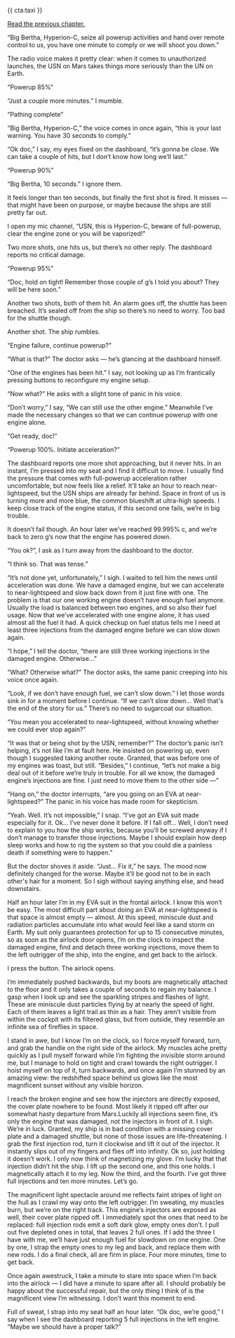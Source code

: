 {{ cta:taxi }}

[Read the previous chapter.](/blog/timeline-taxi-chapter-06)

“Big Bertha, Hyperion-C, seize all powerup activities and hand over remote control to us, you have one minute to comply or we will shoot you down.”

The radio voice makes it pretty clear: when it comes to unauthorized launches, the USN on Mars takes things more seriously than the UN on Earth.

“Powerup 85%”

“Just a couple more minutes.” I mumble.

“Pathing complete”

“Big Bertha, Hyperion-C,” the voice comes in once again, “this is your last warning. You have 30 seconds to comply.”

“Ok doc,” I say, my eyes fixed on the dashboard, “it’s gonna be close. We can take a couple of hits, but I don’t know how long we’ll last.”

“Powerup 90%”

“Big Bertha, 10 seconds.” I ignore them.

It feels longer than ten seconds, but finally the first shot is fired. It misses — that might have been on purpose, or maybe because the ships are still pretty far out.

I open my mic channel, “USN, this is Hyperion-C, beware of full-powerup, clear the engine zone or you will be vaporized!”

Two more shots, one hits us, but there’s no other reply. The dashboard reports no critical damage.

“Powerup 95%”

“Doc, hold on tight! Remember those couple of g’s I told you about? They will be here soon.”

Another two shots, both of them hit. An alarm goes off, the shuttle has been breached. It’s sealed off from the ship so there’s no need to worry. Too bad for the shuttle though.

Another shot. The ship rumbles.

“Engine failure, continue powerup?”

“What is that?” The doctor asks — he’s glancing at the dashboard himself.

“One of the engines has been hit.” I say, not looking up as I’m frantically pressing buttons to reconfigure my engine setup.

“Now what?” He asks with a slight tone of panic in his voice.

“Don’t worry,” I say, “We can still use the other engine.” Meanwhile I’ve made the necessary changes so that we can continue powerup with one engine alone.

“Get ready, doc!”

“Powerup 100%. Initiate acceleration?”

The dashboard reports one more shot approaching, but it never hits. In an instant, I’m pressed into my seat and I find it difficult to move. I usually find the pressure that comes with full-powerup acceleration rather uncomfortable, but now feels like a relief. It’ll take an hour to reach near-lightspeed, but the USN ships are already far behind. Space in front of us is turning more and more blue, the common blueshift at ultra-high speeds. I keep close track of the engine status, if this second one fails, we’re in big trouble.

It doesn’t fail though. An hour later we’ve reached 99.995% c, and we’re back to zero g’s now that the engine has powered down.

“You ok?”, I ask as I turn away from the dashboard to the doctor.

“I think so. That was tense.”

“It’s not done yet, unfortunately,” I sigh. I waited to tell him the news until acceleration was done. We have a damaged engine, but we can accelerate to near-lightspeed and slow back down from it just fine with one. The problem is that our one working engine doesn’t have enough fuel anymore. Usually the load is balanced between two engines, and so also their fuel usage. Now that we’ve accelerated with one engine alone, it has used almost all the fuel it had. A quick checkup on fuel status tells me I need at least three injections from the damaged engine before we can slow down again.

“I hope,” I tell the doctor, “there are still three working injections in the damaged engine. Otherwise…”

“What? Otherwise what?” The doctor asks, the same panic creeping into his voice once again.

“Look, if we don’t have enough fuel, we can’t slow down.” I let those words sink in for a moment before I continue. “If we can’t slow down… Well that's the end of the story for us.” There’s no need to sugarcoat our situation.

“You mean you accelerated to near-lightspeed, without knowing whether we could ever stop again?”

“It was that or being shot by the USN, remember?” The doctor’s panic isn’t helping, it’s not like I’m at fault here. He insisted on powering up, even though I suggested taking another route. Granted, that was before one of my engines was toast, but still. “Besides,” I continue, “let’s not make a big deal out of it before we’re truly in trouble. For all we know, the damaged engine’s injections are fine. I just need to move them to the other side —”

“Hang on,” the doctor interrupts, “are you going on an EVA at near-lightspeed?” The panic in his voice has made room for skepticism.

“Yeah. Well. It’s not impossible,” I snap. “I’ve got an EVA suit made especially for it. Ok… I’ve never done it before. If I fall off… Well, I don’t need to explain to you how the ship works, because you’ll be screwed anyway if I don’t manage to transfer those injections. Maybe I should explain how deep sleep works and how to rig the system so that you could die a painless death if something were to happen.”

But the doctor shoves it aside. “Just… Fix it,” he says. The mood now definitely changed for the worse. Maybe it’ll be good not to be in each other's hair for a moment. So I sigh without saying anything else, and head downstairs.

Half an hour later I’m in my EVA suit in the frontal airlock. I know this won’t be easy. The most difficult part about doing an EVA at near-lightspeed is that space is almost empty — almost. At this speed, miniscule dust and radiation particles accumulate into what would feel like a sand storm on Earth. My suit only guarantees protection for up to 15 consecutive minutes, so as soon as the airlock door opens, I’m on the clock to inspect the damaged engine, find and detach three working injections, move them to the left outrigger of the ship, into the engine, and get back to the airlock.

I press the button. The airlock opens.

I’m immediately pushed backwards, but my boots are magnetically attached to the floor and it only takes a couple of seconds to regain my balance. I gasp when I look up and see the sparkling stripes and flashes of light. These are miniscule dust particles flying by at nearly the speed of light. Each of them leaves a light trail as thin as a hair. They aren’t visible from within the cockpit with its filtered glass, but from outside, they resemble an infinite sea of fireflies in space.

I stand in awe, but I know I’m on the clock, so I force myself forward, turn, and grab the handle on the right side of the airlock. My muscles ache pretty quickly as I pull myself forward while I’m fighting the invisible storm around me, but I manage to hold on tight and crawl towards the right outrigger. I hoist myself on top of it, turn backwards, and once again I’m stunned by an amazing view: the redshifted space behind us glows like the most magnificent sunset without any visible horizon.

I reach the broken engine and see how the injectors are directly exposed, the cover plate nowhere to be found. Most likely it ripped off after our somewhat hasty departure from Mars.Luckily all injections seem fine, it’s only the engine that was damaged, not the injectors in front of it. I sigh. We’re in luck. Granted, my ship is in bad condition with a missing cover plate and a damaged shuttle, but none of those issues are life-threatening. I grab the first injection rod, turn it clockwise and lift it out of the injector. It instantly slips out of my fingers and flies off into infinity. Ok so, just holding it doesn’t work. I only now think of magnetizing my glove. I’m lucky that that injection didn’t hit the ship. I lift up the second one, and this one holds. I magnetically attach it to my leg. Now the third, and the fourth. I’ve got three full injections and ten more minutes. Let’s go.

The magnificent light spectacle around me reflects faint stripes of light on the hull as I crawl my way onto the left outrigger. I’m sweating, my muscles burn, but we’re on the right track. This engine’s injectors are exposed as well, their cover plate ripped off. I immediately spot the ones that need to be replaced: full injection rods emit a soft dark glow, empty ones don’t. I pull out five depleted ones in total, that leaves 2 full ones. If I add the three I have with me, we’ll have just enough fuel for slowdown on one engine. One by one, I strap the empty ones to my leg and back, and replace them with new rods. I do a final check, all are firm in place. Four more minutes, time to get back.

Once again awestruck, I take a minute to stare into space when I’m back into the airlock — I did have a minute to spare after all. I should probably be happy about the successful repair, but the only thing I think of is the magnificent view I’m witnessing. I don’t want this moment to end.

Full of sweat, I strap into my seat half an hour later. “Ok doc, we’re good,” I say when I see the dashboard reporting 5 full injections in the left engine. “Maybe we should have a proper talk?”
